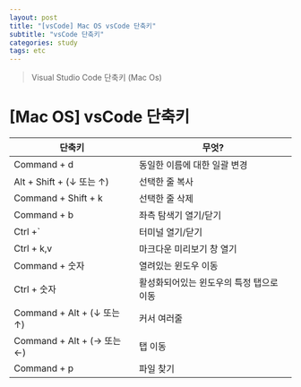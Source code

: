 ```yaml
---
layout: post
title: "[vsCode] Mac OS vsCode 단축키"
subtitle: "vsCode 단축키"
categories: study
tags: etc
---
```


> Visual Studio Code 단축키 (Mac Os)

# [Mac OS] vsCode 단축키

|단축키|무엇?|
|--|--|
|Command + d               |동일한 이름에 대한 일괄 변경|
|Alt + Shift + (↓ 또는 ↑)  |선택한 줄 복사|
|Command + Shift + k       |선택한 줄 삭제|
|Command + b               |좌측 탐색기 열기/닫기|
|Ctrl +`                   |터미널 열기/닫기|
|Ctrl + k,v                |마크다운 미리보기 창 열기|
|Command + 숫자            |열려있는 윈도우 이동|
|Ctrl + 숫자               |활성화되어있는 윈도우의 특정 탭으로 이동|
|Command + Alt + (↓ 또는 ↑)|커서 여러줄|
|Command + Alt + (→ 또는 ←)|탭 이동|
|Command + p               |파일 찾기|